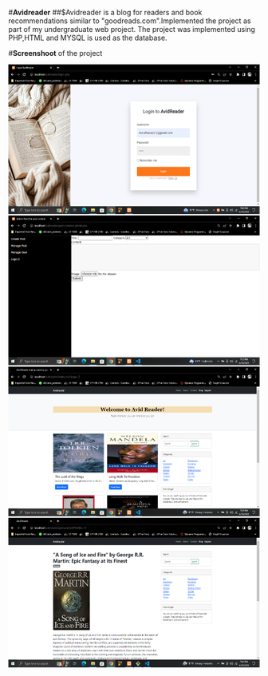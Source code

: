 #**Avidreader**
##$Avidreader is a blog for readers and book recommendations similar to "goodreads.com".Implemented the project as part of my undergraduate web project. The project was implemented using PHP,HTML and MYSQL is used as the database.

#**Screenshoot** of the project

<img src="ProjectDemoImages\Screenshot (25).png" height=300>
<img src="ProjectDemoImages\Screenshot (26).png" height=300>
<img src="ProjectDemoImages\Screenshot (31).png" height=300>
<img src="ProjectDemoImages\Screenshot (33).png" height=300>
